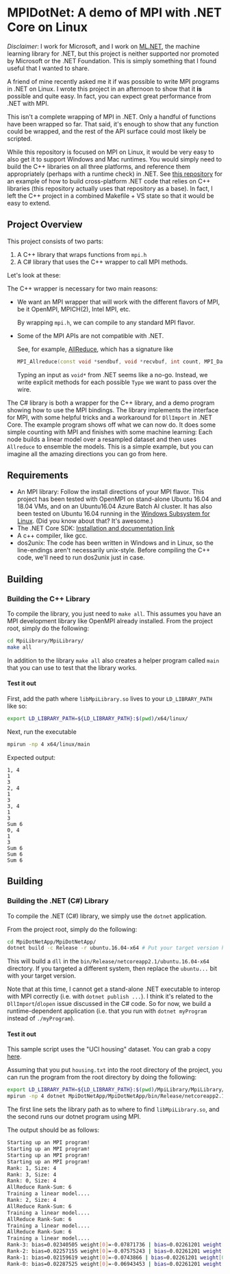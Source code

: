 # MPIDotNet: A demo of MPI with .NET Core on Linux

*Disclaimer*: I work for Microsoft, and I work on [ML.NET](https://github.com/dotnet/machinelearning), the machine learning library for .NET, but this project is neither supported nor promoted by Microsoft or the .NET Foundation. This is simply something that I found useful that I wanted to share.

A friend of mine recently asked me it if was possible to write MPI programs in .NET on Linux. I wrote this project in an afternoon to show that it **is** possible and quite easy. In fact, you can expect great performance from .NET with MPI.

This isn't a complete wrapping of MPI in .NET. Only a handful of functions have been wrapped so far. That said, it's enough to show that any function could be wrapped, and the rest of the API surface could most likely be scripted.

While this repository is focused on MPI on Linux, it would be very easy to also get it to support Windows and Mac runtimes. You would simply need to build the C++ libraries on all three platforms, and reference them appropriately (perhaps with a runtime check) in .NET. See [this repository](https://github.com/rogancarr/DotNetCppExample) for an example of how to build cross-platform .NET code that relies on C++ libraries (this repository actually uses that repository as a base). In fact, I left the C++ project in a combined Makefile + VS state so that it would be easy to extend.

## Project Overview

This project consists of two parts:
1. A C++ library that wraps functions from `mpi.h`
2. A C# library that uses the C++ wrapper to call MPI methods.

Let's look at these:

The C++ wrapper is necessary for two main reasons:
* We want an MPI wrapper that will work with the different flavors of MPI, be it OpenMPI, MPICH(2), Intel MPI, etc.
  
  By wrapping `mpi.h`, we can compile to any standard MPI flavor.
* Some of the MPI APIs are not compatible with .NET.

  See, for example, [AllReduce](https://www.open-mpi.org/doc/v4.0/man3/MPI_Allreduce.3.php), which has a signature like
  ```c++
  MPI_Allreduce(const void *sendbuf, void *recvbuf, int count, MPI_Datatype datatype, MPI_Op op, MPI_Comm comm)
  ```
  Typing an input as `void*` from .NET seems like a no-go. Instead, we write explicit methods for each possible `Type` we want to pass over the wire.
  
The C# library is both a wrapper for the C++ library, and a demo program showing how to use the MPI bindings. The library implements the interface for MPI, with some helpful tricks and a workaround for `DllImport` in .NET Core. The example program shows off what we can now do. It does some simple counting with MPI and finishes with some machine learning: Each node builds a linear model over a resampled dataset and then uses `Allreduce` to ensemble the models. This is a simple example, but you can imagine all the amazing directions you can go from here.
  
## Requirements

- An MPI library: Follow the install directions of your MPI flavor. This project has been tested with OpenMPI on stand-alone Ubuntu 16.04 and 18.04 VMs, and on an Ubuntu16.04 Azure Batch AI cluster. It has also been tested on Ubuntu 16.04 running in the [Windows Subsystem for Linux](https://docs.microsoft.com/en-us/windows/wsl/install-win10). (Did you know about that? It's awesome.)
- The .NET Core SDK: [Installation and documentation link](https://dotnet.microsoft.com/download)
- A c++ compiler, like gcc.
- dos2unix: The code has been written in Windows and in Linux, so the line-endings aren't necessarily unix-style. Before compiling the C++ code, we'll need to run dos2unix just in case.
  
## Building

### Building the C++ Library

To compile the library, you just need to `make all`. This assumes you have an MPI development library like OpenMPI already installed. From the project root, simply do the following:

```bash
cd MpiLibrary/MpiLibrary/
make all
```

In addition to the library `make all` also creates a helper program called `main` that you can use to test that the library works.

#### Test it out

First, add the path where `libMpiLibrary.so` lives to your `LD_LIBRARY_PATH` like so:
```bash
export LD_LIBRARY_PATH=${LD_LIBRARY_PATH}:$(pwd)/x64/linux/
```

Next, run the executable
```bash
mpirun -np 4 x64/linux/main
```

Expected output:
```
1, 4
1
3
2, 4
1
3
3, 4
1
3
Sum 6
0, 4
1
3
Sum 6
Sum 6
Sum 6
```

## Building

### Building the .NET (C#) Library

To compile the .NET (C#) library, we simply use the `dotnet` application.

From the project root, simply do the following:

```bash
cd MpiDotNetApp/MpiDotNetApp/
dotnet build -c Release -r ubuntu.16.04-x64 # Put your target version here 
```

This will build a `dll` in the `bin/Release/netcoreapp2.1/ubuntu.16.04-x64` directory. If you targeted a different system, then replace the `ubuntu...` bit with your target version.

Note that at this time, I cannot get a stand-alone .NET executable to interop with MPI correctly (i.e. with `dotnet publish ...`). I think it's related to the `DllImport`/`dlopen` issue discussed in the C# code. So for now, we build a runtime-dependent application (i.e. that you run with `dotnet myProgram` instead of `./myProgram`).

#### Test it out

This sample script uses the "UCI housing" dataset. You can grab a copy [here](https://raw.githubusercontent.com/dotnet/machinelearning/024bd4452e1d3660214c757237a19d6123f951ca/test/data/housing.txt).

Assuming that you put `housing.txt` into the root directory of the project, you can run the program from the root directory by doing the following:

```bash
export LD_LIBRARY_PATH=${LD_LIBRARY_PATH}:$(pwd)/MpiLibrary/MpiLibrary/x64/linux/
mpirun -np 4 dotnet MpiDotNetApp/MpiDotNetApp/bin/Release/netcoreapp2.1/ubuntu.16.04-x64/MpiDotNetApp.dll housing.txt
```

The first line sets the library path as to where to find `libMpiLibrary.so`, and the second runs our dotnet program using MPI.

The output should be as follows:
```bash
Starting up an MPI program!
Starting up an MPI program!
Starting up an MPI program!
Starting up an MPI program!
Rank: 1, Size: 4
Rank: 3, Size: 4
Rank: 0, Size: 4
AllReduce Rank-Sum: 6
Training a linear model....
Rank: 2, Size: 4
AllReduce Rank-Sum: 6
Training a linear model....
AllReduce Rank-Sum: 6
Training a linear model....
AllReduce Rank-Sum: 6
Training a linear model....
Rank-3: bias=0.02340505 weight[0]=-0.07871736 | bias=0.02261201 weight[0]=-0.07457273
Rank-2: bias=0.02257155 weight[0]=-0.07575243 | bias=0.02261201 weight[0]=-0.07457273
Rank-1: bias=0.02159619 weight[0]=-0.0743866 | bias=0.02261201 weight[0]=-0.07457273
Rank-0: bias=0.02287525 weight[0]=-0.06943453 | bias=0.02261201 weight[0]=-0.07457273
```
